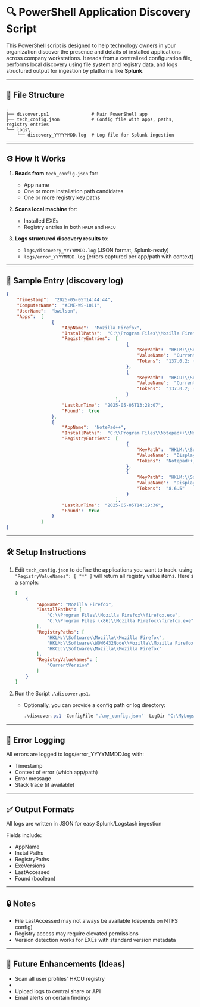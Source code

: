 # 🔍 PowerShell Application Discovery Script

This PowerShell script is designed to help technology owners in your organization discover the presence and details of installed applications across company workstations. It reads from a centralized configuration file, performs local discovery using file system and registry data, and logs structured output for ingestion by platforms like **Splunk**.

---

## 📁 File Structure

```
.
├── discover.ps1                # Main PowerShell app
├── tech_config.json            # Config file with apps, paths, registry entries
└── logs\
    └── discovery_YYYYMMDD.log  # Log file for Splunk ingestion
```

---

## ⚙️ How It Works

1. **Reads from** `tech_config.json` for:
   - App name
   - One or more installation path candidates
   - One or more registry key paths

2. **Scans local machine** for:
   - Installed EXEs
   - Registry entries in both `HKLM` and `HKCU`

3. **Logs structured discovery results** to:
   - `logs/discovery_YYYYMMDD.log` (JSON format, Splunk-ready)
   - `logs/error_YYYYMMDD.log` (errors captured per app/path with context)

---

## 🧪 Sample Entry (discovery log)

```json
{
    "Timestamp":  "2025-05-05T14:44:44",
    "ComputerName":  "ACME-WS-1011",
    "UserName":  "bwilson",
    "Apps":  [
                 {
                     "AppName":  "Mozilla Firefox",
                     "InstallPaths":  "C:\\Program Files\\Mozilla Firefox\\firefox.exe",
                     "RegistryEntries":  [
                                             {
                                                 "KeyPath":  "HKLM:\\Software\\Mozilla\\Mozilla Firefox",
                                                 "ValueName":  "CurrentVersion",
                                                 "Tokens":  "137.0.2; (x64; en-US)"
                                             },
                                             {
                                                 "KeyPath":  "HKCU:\\Software\\Mozilla\\Mozilla Firefox",
                                                 "ValueName":  "CurrentVersion",
                                                 "Tokens":  "137.0.2; (x64; en-US)"
                                             }
                                         ],
                     "LastRunTime":  "2025-05-05T13:28:07",
                     "Found":  true
                 },
                 {
                     "AppName":  "NotePad++",
                     "InstallPaths":  "C:\\Program Files\\Notepad++\\Notepad++.exe",
                     "RegistryEntries":  [
                                             {
                                                 "KeyPath":  "HKLM:\\Software\\Microsoft\\Windows\\CurrentVersion\\Uninstall\\Notepad++",
                                                 "ValueName":  "DisplayName",
                                                 "Tokens":  "Notepad++; (64-bit; x64)"
                                             },
                                             {
                                                 "KeyPath":  "HKLM:\\Software\\Microsoft\\Windows\\CurrentVersion\\Uninstall\\Notepad++",
                                                 "ValueName":  "DisplayVersion",
                                                 "Tokens":  "8.6.5"
                                             }
                                         ],
                     "LastRunTime":  "2025-05-05T14:19:36",
                     "Found":  true
                 }
             ]
}
```

---

## 🛠️ Setup Instructions

1. Edit `tech_config.json` to define the applications you want to track. using `"RegistryValueNames": [ "*" ]` will return all registry value items. Here's a sample:
    ```json
    [
        {
            "AppName": "Mozilla Firefox",
            "InstallPaths": [
                "C:\\Program Files\\Mozilla Firefox\\firefox.exe",
                "C:\\Program Files (x86)\\Mozilla Firefox\\firefox.exe"
            ],
            "RegistryPaths": [
                "HKLM:\\Software\\Mozilla\\Mozilla Firefox",
                "HKLM:\\Software\\WOW6432Node\\Mozilla\\Mozilla Firefox",
                "HKCU:\\Software\\Mozilla\\Mozilla Firefox"
            ],
            "RegistryValueNames": [
                "CurrentVersion"
            ]
        }
    ]
    ```

2. Run the Script `.\discover.ps1`.
   - Optionally, you can provide a config path or log directory:
     ```powershell
     .\discover.ps1 -ConfigFile ".\my_config.json" -LogDir "C:\MyLogs"
     ```

---

## 🧯 Error Logging

All errors are logged to logs/error_YYYYMMDD.log with:
- Timestamp
- Context of error (which app/path)
- Error message
- Stack trace (if available)

---

## ✅ Output Formats

All logs are written in JSON for easy Splunk/Logstash ingestion

Fields include:
- AppName
- InstallPaths
- RegistryPaths
- ExeVersions
- LastAccessed
- Found (boolean)

---

## 🔒 Notes

- File LastAccessed may not always be available (depends on NTFS config)
- Registry access may require elevated permissions
- Version detection works for EXEs with standard version metadata

---

## 🚀 Future Enhancements (Ideas)

- Scan all user profiles' HKCU registry
- 
- Upload logs to central share or API
- Email alerts on certain findings